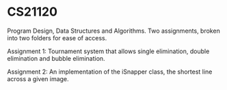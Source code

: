 # CS21120
Program Design, Data Structures and Algorithms. Two assignments, broken into two folders for ease of access.

Assignment 1:
Tournament system that allows single elimination, double elimination and bubble elimination.

Assignment 2:
An implementation of the iSnapper class, the shortest line across a given image.
